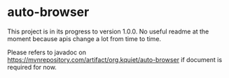 # auto-browser
This project is in its progress to version 1.0.0. No useful readme at the moment because apis change a lot from time to time.

Please refers to javadoc on https://mvnrepository.com/artifact/org.kquiet/auto-browser if document is required for now.
